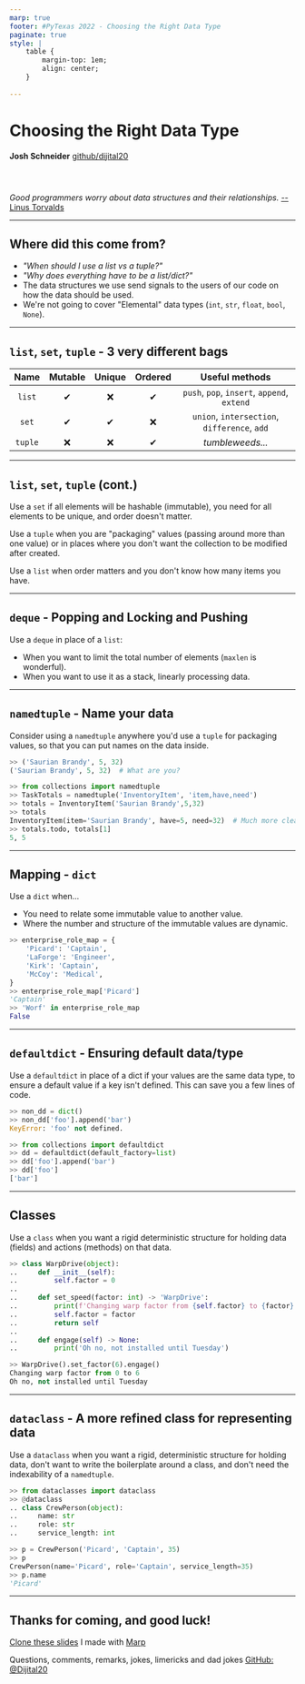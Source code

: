 ```yaml
---
marp: true
footer: #PyTexas 2022 - Choosing the Right Data Type
paginate: true
style: |
    table {
        margin-top: 1em;
        align: center;
    }
    
---
```


# Choosing the Right Data Type

**Josh Schneider**
[github/dijital20](https://github.com/dijital20)

<div style="margin-top: 4em;">

*Good programmers worry about data structures and their relationships.* 
[-- Linus Torvalds](https://www.defprogramming.com/q/f75f5dee011f/)

</div>

<!-- 
_class: invert 
_footer: ""
_paginate: false
-->

---

## Where did this come from?

* *"When should I use a list vs a tuple?"*
* *"Why does everything have to be a list/dict?"*
* The data structures we use send signals to the users of our code on how the data should be used.
* We're not going to cover "Elemental" data types (`int`, `str`, `float`, `bool`, `None`).

<!-- 
    Speaker Notes:
    I've been training some junior developers for a few years, and before that, I taught the most junior developer... 
    myself. During this time, I've seen the question, sometimes from my students and other times from my self; "do I use
    a list or a tuple here?", "Why does every collection have to be a list? Why does everything have to be nested 
    dictionaries?"

    Before my time as a senior developer, I was a technical support agent. In my time of helping customers overcome 
    problems with computers, calculators, and various applications; I learned to value the user experience. We usually
    think of user experience in terms of Graphical User Interfaces, or workflows; but we don't always think of them in 
    code. Each language has its own culture and expectations, and the choice of tools and how you use them send signals
    to the users of your code on how they should interpret, use, and extend the data they get.

    We're not going to focus on the elemental data types, like int, float, str, bool, and None. I call those elemental data
    types because you can't really break them down into anything simpler (without transmuting them into each other) and
    the data types we are going to talk about are really just ways of arranging values in those types.
 -->

<!-- ---

## Terminology

* **Immutable** types change by **moving the reference**, not changing the data.
* **Mutable** types change by **changing the data**, not moving the reference.
* **Ordered** types focus on **position** over value.
* **Unordered** types focus on **value** over position. -->

<!-- 
    Speaker Notes:
    This is a key thing to understand.

    All value assignment and passing in Python is by reference. When you assign a value to a name, you are binding a 
    reference to that value in memory to the name, so that when you call that name, you mean that location in memory.

    Immutable data types (all of our elemental data types are immutable) cannot be changed in their location in memory once
    assigned. This means that, say, adding to a string, requires you to construct a new string and then move the name to 
    point to a different reference in memory. This is how all immutable types work.

    Mutable data types can be changed in their location in memory. So when you pass a mutable data type instance to a 
    function, the function is receiving the reference to the same source of data. If either the function or the original
    context change the data, it will be present in both places.

    This is important to understand going forward.

    For ordered collections, focus is in the position of data within the set. For unordered collections, focus is on the 
    value of the data itself within the set.
 -->

<!-- JRS: Commenting out this slide for now. I think I can explain this on the table of the next slide. -->

---

## `list`, `set`, `tuple` - 3 very different bags

|Name       |Mutable    |Unique     |Ordered    |Useful methods                                 |
|:-:        |:-:        |:-:        |:-:        |:-:                                            |
|`list`     |&#10004;   |&#10060;   |&#10004;   |`push`, `pop`, `insert`, `append`, `extend`    |
|`set`      |&#10004;   |&#10004;   |&#10060;   |`union`, `intersection`, `difference`, `add`   |
|`tuple`    |&#10060;   |&#10060;   |&#10004;   |*tumbleweeds...*                               |

<!-- 
    Speaker Notes:
    We usually talk about lists, sets, and tuples collectively (see what I did there?); but they are very different.

    Lists and sets are your standard mutable mapping. They are good at holding an indeterminate amount of items, when you 
    need to access the items from more than one place. Tuples, on the other hand, are locked when defined (something fun 
    happens when you put a mutable type inside an immutable type... remember that Python is "by reference") and aren't 
    extendable... which makes them good for packaging, but bad for being a drop zone for new members.

    Note the inverse relationship between requiring unique data values and ordered. 
    - Sets are containers where value (uniqueness) matters, not position. Because of this, all of your elements have to be 
      hashable (immutable).
    - Lists are containers where position matters more than the value itself. You can put any kind of data into a list,
      you can mix and match... the value matters less than its position within the list.
    - Tuples are like lists, except that they can't be changed or extended without destroying the old one and making the 
      new one.
 -->

---

## `list`, `set`, `tuple` (cont.)

Use a `set` if all elements will be hashable (immutable), you need for all elements to be unique, and order doesn't matter.

Use a `tuple` when you are "packaging" values (passing around more than one value) or in places where you don't want the collection to be modified after created.

Use a `list` when order matters and you don't know how many items you have.

<!-- 
    Speaker Notes:
    (I think the slide content speaks for itself here.)
 -->

---

## `deque` - Popping and Locking and Pushing

Use a `deque` in place of a `list`:

- When you want to limit the total number of elements (`maxlen` is wonderful).
- When you want to use it as a stack, linearly processing data.

<!-- 
    Speaker Notes:
    A deque is another mutable data structure that is optimized for getting things from either end but not so much in the middle. 
 -->

---

## `namedtuple` - Name your data

Consider using a `namedtuple`  anywhere you'd use a `tuple` for packaging values, so that you can put names on the data inside.

```python
>> ('Saurian Brandy', 5, 32)
('Saurian Brandy', 5, 32)  # What are you?
```

```python
>> from collections import namedtuple
>> TaskTotals = namedtuple('InventoryItem', 'item,have,need')
>> totals = InventoryItem('Saurian Brandy',5,32)
>> totals
InventoryItem(item='Saurian Brandy', have=5, need=32)  # Much more clear
>> totals.todo, totals[1]
5, 5
```

<!-- 
    Speaker Notes:
    Since tuples can store any kind of data inside just like list, a problem arises in understanding what each element 
    signifies. This can make it harder for your users, or force them to rely on docstrings (please, please always do 
    these, and do them well) and documentation.

    Namedtuples are awesome in that they give you all of the same functionality as a tuple, but with the addition names, 
    which are printed when the value is printed, and you can use to access the data rather than index.

    Namedtuples cannot easily contain instance methods and properties... a class is better for those, but if you don't 
    need them, then a namedtuple is a lightweight, understandable alternative to a tuple.
 -->

---

## Mapping - `dict`

Use a `dict` when...
- You need to relate some immutable value to another value.
- Where the number and structure of the immutable values are dynamic.

```python
>> enterprise_role_map = {
    'Picard': 'Captain',
    'LaForge': 'Engineer',
    'Kirk': 'Captain',
    'McCoy': 'Medical',
}
>> enterprise_role_map['Picard']
'Captain'
>> 'Worf' in enterprise_role_map
False
```

<!-- 
    Speaker Notes:
    Dictionaries are awesome and powerful. They are flexible mapping that allow you to associate a piece of immutable 
    data with some other piece of data (which can be mutable or immutable). The value of the key is important because it
    is expected to be unique and significant for location. The value can be anything.

    Dictionaries are so useful that they are used all over the Python landscapes. Instances of objects created from classes
    contain a dictionary inside to track the instance state, namespaces like globals(), locals(), a loaded module, etc all 
    expose dictionaries that you can use to access and iterate values.

    Unfortunately, in my opinion, dictionaries get a little overused, and can be daunting when they are nested to multiple
    layers.

    I prefer to use dictionaries in places where the structure (the collection of keys) is more fluid. For places where a
    dictionary should contain specific keys, a namedtuple, class, or dataclass-decorated class would be far more useful.
 -->

---

## `defaultdict` - Ensuring default data/type

Use a `defaultdict` in place of a dict if your values are the same data type, to ensure a default value if a key isn't defined. This can save you a few lines of code.

```python
>> non_dd = dict()
>> non_dd['foo'].append('bar')
KeyError: 'foo' not defined.
```

```python
>> from collections import defaultdict
>> dd = defaultdict(default_factory=list)
>> dd['foo'].append('bar')
>> dd['foo']
['bar']
```

---

## Classes

Use a `class` when you want a rigid deterministic structure for holding data (fields) and actions (methods) on that data.

```python
>> class WarpDrive(object):
..     def __init__(self):
..         self.factor = 0
.. 
..     def set_speed(factor: int) -> 'WarpDrive':
..         print(f'Changing warp factor from {self.factor} to {factor}')
..         self.factor = factor
..         return self
.. 
..     def engage(self) -> None:
..         print('Oh no, not installed until Tuesday')

>> WarpDrive().set_factor(6).engage()
Changing warp factor from 0 to 6
Oh no, not installed until Tuesday
```

<!-- 
    Speaker Notes:
 -->

---

## `dataclass` - A more refined class for representing data

Use a `dataclass` when you want a rigid, deterministic structure for holding data, don't want to write the boilerplate around a class, and don't need the indexability of a `namedtuple`.

```python
>> from dataclasses import dataclass
>> @dataclass
.. class CrewPerson(object):
..     name: str
..     role: str
..     service_length: int

>> p = CrewPerson('Picard', 'Captain', 35)
>> p
CrewPerson(name='Picard', role='Captain', service_length=35)
>> p.name
'Picard'
```

<!-- 
    Speaker Notes:
 -->

---

## Thanks for coming, and good luck!

[Clone these slides](https://github.com/dijital20/pytexas2022-data-types) I made with [Marp](https://marpit.marp.app/)

Questions, comments, remarks, jokes, limericks and dad jokes
[GitHub: @Dijital20](https://github.com/dijital20)

<!-- _class: invert -->
